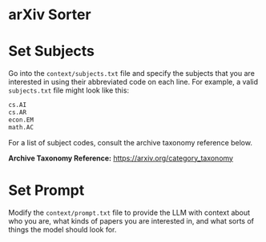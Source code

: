 # arXiv Sorter

# Set Subjects

Go into the `context/subjects.txt` file and specify the subjects that you are interested in using their abbreviated code on each line. For example, a valid `subjects.txt` file might look like this:

```txt
cs.AI
cs.AR
econ.EM
math.AC
```

For a list of subject codes, consult the archive taxonomy reference below.

**Archive Taxonomy Reference:** https://arxiv.org/category_taxonomy

# Set Prompt

Modify the `context/prompt.txt` file to provide the LLM with context about who you are, what kinds of papers you are interested in, and what sorts of things the model should look for.
